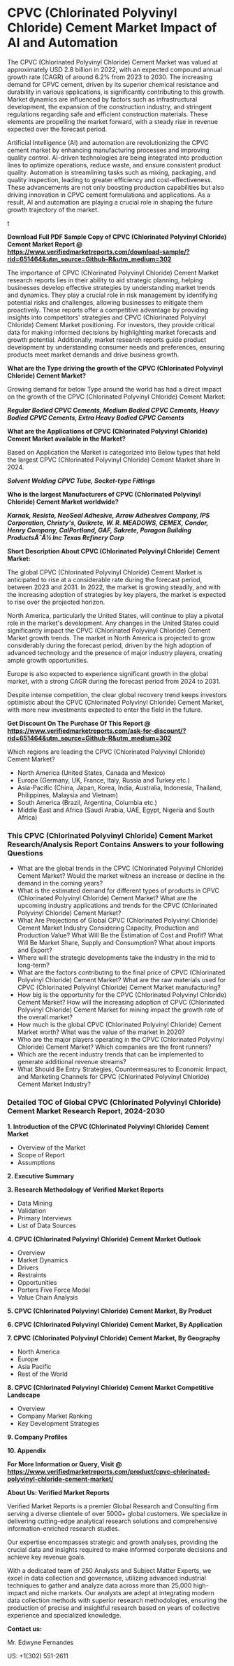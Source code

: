 <meta name="title" content="Global CPVC (Chlorinated Polyvinyl Chloride) Cement Market Impact of AI and Automation"><meta name="description" content="The CPVC (Chlorinated Polyvinyl Chloride) Cement Market was valued at approximately USD 2.8 billion in 2022, with an expected compound annual growth rate (CAGR) of aro"><meta name="title" content="CPVC (Chlorinated Polyvinyl Chloride) Cement Market Size, Share, Scope, Trends, Growth, Opportunities, Analysis, Forecast"><h1>CPVC (Chlorinated Polyvinyl Chloride) Cement Market Impact of AI and Automation</h1><p>The CPVC (Chlorinated Polyvinyl Chloride) Cement Market was valued at approximately USD 2.8 billion in 2022, with an expected compound annual growth rate (CAGR) of around 6.2% from 2023 to 2030. The increasing demand for CPVC cement, driven by its superior chemical resistance and durability in various applications, is significantly contributing to this growth. Market dynamics are influenced by factors such as infrastructural development, the expansion of the construction industry, and stringent regulations regarding safe and efficient construction materials. These elements are propelling the market forward, with a steady rise in revenue expected over the forecast period.</p><p>Artificial Intelligence (AI) and automation are revolutionizing the CPVC cement market by enhancing manufacturing processes and improving quality control. AI-driven technologies are being integrated into production lines to optimize operations, reduce waste, and ensure consistent product quality. Automation is streamlining tasks such as mixing, packaging, and quality inspection, leading to greater efficiency and cost-effectiveness. These advancements are not only boosting production capabilities but also driving innovation in CPVC cement formulations and applications. As a result, AI and automation are playing a crucial role in shaping the future growth trajectory of the market.</p>t</p><p id="" class=""><strong>Download Full PDF Sample Copy of CPVC (Chlorinated Polyvinyl Chloride) Cement Market Report @ <a href="https://www.verifiedmarketreports.com/download-sample/?rid=651464&utm_source=Github-R&utm_medium=302" target="_blank">https://www.verifiedmarketreports.com/download-sample/?rid=651464&utm_source=Github-R&utm_medium=302</a></strong></p><p>The importance of&nbsp;CPVC (Chlorinated Polyvinyl Chloride) Cement Market research reports lies in their ability to aid strategic planning, helping businesses develop effective strategies by understanding market trends and dynamics. They play a crucial role in risk management by identifying potential risks and challenges, allowing businesses to mitigate them proactively. These reports offer a competitive advantage by providing insights into competitors' strategies and CPVC (Chlorinated Polyvinyl Chloride) Cement Market positioning. For investors, they provide critical data for making informed decisions by highlighting market forecasts and growth potential. Additionally, market research reports guide product development by understanding consumer needs and preferences, ensuring products meet market demands and drive business growth.</p><p><strong>What are the&nbsp;Type driving the growth of the CPVC (Chlorinated Polyvinyl Chloride) Cement Market?</strong></p><p id="" class="">Growing demand for below Type around the world has had a direct impact on the growth of the CPVC (Chlorinated Polyvinyl Chloride) Cement Market:</p><em><strong>Regular Bodied CPVC Cements, Medium Bodied CPVC Cements, Heavy Bodied CPVC Cements, Extra Heavy Bodied CPVC Cements</strong></em></p><strong>What are the&nbsp;Applications&nbsp;of CPVC (Chlorinated Polyvinyl Chloride) Cement Market available in the Market?</strong></p><p id="" class="">Based on Application the Market is categorized into Below types that held the largest CPVC (Chlorinated Polyvinyl Chloride) Cement Market share In 2024.</p><em><strong>Solvent Welding CPVC Tube, Socket-type Fittings</strong></em></p><strong>Who is the largest Manufacturers of CPVC (Chlorinated Polyvinyl Chloride) Cement Market worldwide?</strong></p><p><em><strong>Karnak, Resisto, NeoSeal Adhesive, Arrow Adhesives Company, IPS Corporation, Christy's, Quikrete, W. R. MEADOWS, CEMEX, Condor, Henry Company, CalPortland, GAF, Sakrete, Paragon Building ProductsÃ¯Â¼ Inc Texas Refinery Corp</strong></em></p><p id="" class=""><strong>Short Description About CPVC (Chlorinated Polyvinyl Chloride) Cement Market:</strong></p><p>The global CPVC (Chlorinated Polyvinyl Chloride) Cement Market is anticipated to rise at a considerable rate during the forecast period, between 2023 and 2031. In 2022, the market is growing steadily, and with the increasing adoption of strategies by key players, the market is expected to rise over the projected horizon.</p><p>North America, particularly the United States, will continue to play a pivotal role in the market's development. Any changes in the United States could significantly impact the CPVC (Chlorinated Polyvinyl Chloride) Cement Market growth trends. The market in North America is projected to grow considerably during the forecast period, driven by the high adoption of advanced technology and the presence of major industry players, creating ample growth opportunities.</p><p>Europe is also expected to experience significant growth in the global market, with a strong CAGR during the forecast period from 2024 to 2031.</p><p>Despite intense competition, the clear global recovery trend keeps investors optimistic about the CPVC (Chlorinated Polyvinyl Chloride) Cement Market, with more new investments expected to enter the field in the future.</p><p id="" class=""><strong>Get Discount On The Purchase Of This Report @ <a href="https://www.verifiedmarketreports.com/ask-for-discount/?rid=651464&utm_source=Github-R&utm_medium=302" target="_blank">https://www.verifiedmarketreports.com/ask-for-discount/?rid=651464&utm_source=Github-R&utm_medium=302</a></strong></p>Which regions are leading the CPVC (Chlorinated Polyvinyl Chloride) Cement Market?</p><ul><li>North America (United States, Canada and Mexico)</li><li>Europe (Germany, UK, France, Italy, Russia and Turkey etc.)</li><li>Asia-Pacific (China, Japan, Korea, India, Australia, Indonesia, Thailand, Philippines, Malaysia and Vietnam)</li><li>South America (Brazil, Argentina, Columbia etc.)</li><li>Middle East and Africa (Saudi Arabia, UAE, Egypt, Nigeria and South Africa)</li></ul><h3 id="" class="">This CPVC (Chlorinated Polyvinyl Chloride) Cement Market Research/Analysis Report Contains Answers to your following Questions</h3><ul><li>What are the global trends in the CPVC (Chlorinated Polyvinyl Chloride) Cement Market? Would the market witness an increase or decline in the demand in the coming years?</li><li>What is the estimated demand for different types of products in CPVC (Chlorinated Polyvinyl Chloride) Cement Market? What are the upcoming industry applications and trends for the CPVC (Chlorinated Polyvinyl Chloride) Cement Market?</li><li>What Are Projections of Global CPVC (Chlorinated Polyvinyl Chloride) Cement Market Industry Considering Capacity, Production and Production Value? What Will Be the Estimation of Cost and Profit? What Will Be Market Share, Supply and Consumption? What about imports and Export?</li><li>Where will the strategic developments take the industry in the mid to long-term?</li><li>What are the factors contributing to the final price of CPVC (Chlorinated Polyvinyl Chloride) Cement Market? What are the raw materials used for CPVC (Chlorinated Polyvinyl Chloride) Cement Market manufacturing?</li><li>How big is the opportunity for the CPVC (Chlorinated Polyvinyl Chloride) Cement Market? How will the increasing adoption of CPVC (Chlorinated Polyvinyl Chloride) Cement Market for mining impact the growth rate of the overall market?</li><li>How much is the global CPVC (Chlorinated Polyvinyl Chloride) Cement Market worth? What was the value of the market In 2020?</li><li>Who are the major players operating in the CPVC (Chlorinated Polyvinyl Chloride) Cement Market? Which companies are the front runners?</li><li>Which are the recent industry trends that can be implemented to generate additional revenue streams?</li><li>What Should Be Entry Strategies, Countermeasures to Economic Impact, and Marketing Channels for CPVC (Chlorinated Polyvinyl Chloride) Cement Market Industry?</li></ul><h3 id="" class="">Detailed TOC of Global CPVC (Chlorinated Polyvinyl Chloride) Cement Market Research Report, 2024-2030</h3><p id="" class=""><strong>1. Introduction of the CPVC (Chlorinated Polyvinyl Chloride) Cement Market</strong></p><ul><li>Overview of the Market</li><li>Scope of Report</li><li>Assumptions</li></ul><p id="" class=""><strong>2. Executive Summary</strong></p><p id="" class=""><strong>3. Research Methodology of Verified Market Reports</strong></p><ul><li>Data Mining</li><li>Validation</li><li>Primary Interviews</li><li>List of Data Sources</li></ul><p id="" class=""><strong>4. CPVC (Chlorinated Polyvinyl Chloride) Cement Market Outlook</strong></p><ul><li>Overview</li><li>Market Dynamics</li><li>Drivers</li><li>Restraints</li><li>Opportunities</li><li>Porters Five Force Model</li><li>Value Chain Analysis</li></ul><p id="" class=""><strong>5. CPVC (Chlorinated Polyvinyl Chloride) Cement Market, By Product</strong></p><p id="" class=""><strong>6. CPVC (Chlorinated Polyvinyl Chloride) Cement Market, By Application</strong></p><p id="" class=""><strong>7. CPVC (Chlorinated Polyvinyl Chloride) Cement Market, By Geography</strong></p><ul><li>North America</li><li>Europe</li><li>Asia Pacific</li><li>Rest of the World</li></ul><p id="" class=""><strong>8. CPVC (Chlorinated Polyvinyl Chloride) Cement Market Competitive Landscape</strong></p><ul><li>Overview</li><li>Company Market Ranking</li><li>Key Development Strategies</li></ul><p id="" class=""><strong>9. Company Profiles</strong></p><p id="" class=""><strong>10. Appendix</strong></p><p id="" class=""><strong>For More Information or Query, Visit @ <a href="https://www.verifiedmarketreports.com/product/cpvc-chlorinated-polyvinyl-chloride-cement-market/" target="_blank">https://www.verifiedmarketreports.com/product/cpvc-chlorinated-polyvinyl-chloride-cement-market/</a></strong></p><p id="" class=""><strong>About Us: Verified Market Reports</strong></p><p id="" class="">Verified Market Reports is a premier Global Research and Consulting firm serving a diverse clientele of over 5000+ global customers. We specialize in delivering cutting-edge analytical research solutions and comprehensive information-enriched research studies.</p><p id="" class="">Our expertise encompasses strategic and growth analyses, providing the crucial data and insights required to make informed corporate decisions and achieve key revenue goals.</p><p id="" class="">With a dedicated team of 250 Analysts and Subject Matter Experts, we excel in data collection and governance, utilizing advanced industrial techniques to gather and analyze data across more than 25,000 high-impact and niche markets. Our analysts are adept at integrating modern data collection methods with superior research methodologies, ensuring the production of precise and insightful research based on years of collective experience and specialized knowledge.</p><p id="" class=""><strong>Contact us:</strong></p><p id="" class="">Mr. Edwyne Fernandes</p><p id="" class="">US: +1(302) 551-2611</p>